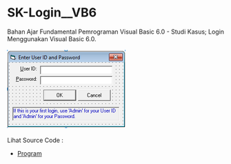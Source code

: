 # SK-Login__VB6
Bahan Ajar Fundamental Pemrograman Visual Basic 6.0 - Studi Kasus; Login Menggunakan Visual Basic 6.0.<br><br>
<img src="https://github.com/RizkyKhapidsyah/SK-Login__VB6/blob/main/result/001.PNG"><br><br>
Lihat Source Code : <br>
- <a href="https://github.com/RizkyKhapidsyah/SK-Login__VB6">Program</a>
